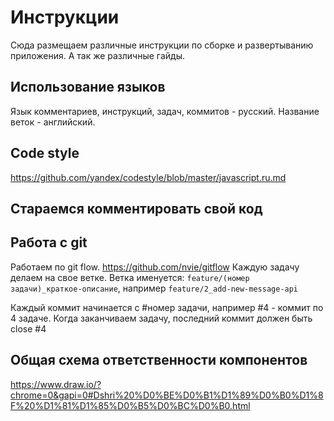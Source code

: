 # Инструкции

Сюда размещаем различные инструкции по сборке и развертыванию приложения. А так же различные гайды.

## Использование языков

Язык комментариев, инструкций, задач, коммитов - русский.
Название веток - английский.

## Code style

https://github.com/yandex/codestyle/blob/master/javascript.ru.md

## Стараемся комментировать свой код

## Работа с git

Работаем по git flow. https://github.com/nvie/gitflow
Каждую задачу делаем на свое ветке. Ветка именуется: `feature/(номер задачи)_краткое-описание`, например `feature/2_add-new-message-api`

Каждый коммит начинается с #номер задачи, например #4 - коммит по 4 задаче. Когда заканчиваем задачу, последний коммит должен быть close #4

## Общая схема ответственности компонентов
https://www.draw.io/?chrome=0&gapi=0#Dshri%20%D0%BE%D0%B1%D1%89%D0%B0%D1%8F%20%D1%81%D1%85%D0%B5%D0%BC%D0%B0.html
